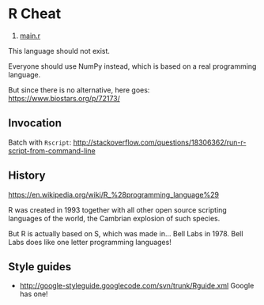 # R Cheat

1. [main.r](main.r)

This language should not exist.

Everyone should use NumPy instead, which is based on a real programming language.

But since there is no alternative, here goes: <https://www.biostars.org/p/72173/>

## Invocation

Batch with `Rscript`: <http://stackoverflow.com/questions/18306362/run-r-script-from-command-line>

## History

<https://en.wikipedia.org/wiki/R_%28programming_language%29>

R was created in 1993 together with all other open source scripting languages of the world, the Cambrian explosion of such species.

But R is actually based on S, which was made in... Bell Labs in 1978. Bell Labs does like one letter programming languages!

## Style guides

- <http://google-styleguide.googlecode.com/svn/trunk/Rguide.xml> Google has one!
